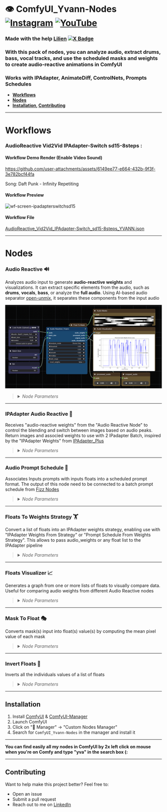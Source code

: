 # 👁️ ComfyUI_Yvann-Nodes  [![Instagram](https://img.shields.io/badge/yvann.mp4-white?style=for-the-badge&logo=instagram&logoColor=E4405F)](https://www.instagram.com/yvann.mp4/) [![YouTube](https://img.shields.io/badge/yvann.mp4-white?style=for-the-badge&logo=youtube&logoColor=FF0000)](https://www.youtube.com/channel/yvann.mp4)

### Made with the help [Lilien](https://github.com/Lilien86) [![X Badge](https://img.shields.io/badge/lilien.rig-white?style=flat&logo=x&logoColor=black)](https://x.com/Lilien_RIG)

### **With this pack of nodes, you can analyze audio, extract drums, bass, vocal tracks, and use the scheduled masks and weights to create audio-reactive animations in ComfyUI**

### **Works with IPAdapter, AnimateDiff, ControlNets, Prompts Schedules**

- **[Workflows](#Workflows)**
- **[Nodes](#Nodes)**
- **[Installation](#Installation), [Contributing](#Contributing)**

--- 

# Workflows

### AudioReactive Vid2Vid IPAdapter-Switch sd15-8steps :

#### Workflow Demo Render (Enable Video Sound)


https://github.com/user-attachments/assets/6149ee77-e664-432b-9f3f-3e782bcf44fa

Song: Daft Punk - Infinity Repetiting

#### **Workflow Preview**
![wf-screen-ipadapterswitchsd15](https://github.com/user-attachments/assets/d76fca16-e111-499c-84f9-c43bbb1015a3)

#### **Workflow File**
[AudioReactive_Vid2Vid_IPAdapter-Switch_sd15-8steps_YVANN.json](./AudioReactive_Workflows/AudioReactive_Vid2Vid_IPAdapter-Switch_sd15-8steps_YVANN.json)

---
# Nodes

### Audio Reactive 🔊

Analyzes audio input to generate **audio-reactive weights** and visualizations. It can extract specific elements from the audio, such as **drums**, **vocals**, **bass**, or analyze the **full audio**. Using AI-based audio separator [open-unmix](https://github.com/sigsep/open-unmix-pytorch), it separates these components from the input audio

![Audio Reactive Yvann](./assets/AudioReactive_node_preview.png)

><details>
>  <summary><i>Node Parameters</i></summary>
>
>  - **batch_size**: The number of audio frames to process
>  - **fps**: Frames per second for processing audio weights, the output of your animation need to have the same fps to be correctly synchronized
>  - **audio**: Input audio file
>  - **analysis_mode**: Selects the audio component to analyze (**Drums Only**, **Full Audio**, **Vocals Only**, **Bass Only**, **Other Audio**). This analysis is performed using AI-based audio separation models (open-unmix)
>  - **threshold**: Filters the audio weights based on sound intensity (only values above the threshold pass through)
>  - **add**: Adds a constant value to all the weights
>  - **smooth**: Smoothing factor to reduce sharp transitions between weights
>  - **multiply**: Multiplication factor to amplify the weights
>  - **add_range**: Expands the range of the weights to control output dynamic range
>  - **invert_weights**: Inverts the audio weights
>
>  **Outputs**:
>  - **audio_weights**: A float list of audio-reactive weights based on the processed audio
>  - **processed_audio**: The separated or processed audio (e.g., drums, vocals) used in the analysis
>  - **original_audio**: The original audio input without modifications
>  - **audio_visualization**: An image displaying a graph of the audio weights over time, representing the variation in intensity across the analyzed frames
>
></details>

---

### IPAdapter Audio Reactive 🎵

Receives "audio-reactive weights" from the "Audio Reactive Node" to control the blending and switch between images based on audio peaks. Return images and associed weights to use with 2 IPadapter Batch, inspired by the "IPAdapter Weights" from [IPAdapter_Plus](https://github.com/cubiq/ComfyUI_IPAdapter_plus)

><details>
>  <summary><i>Node Parameters</i></summary>
>
>  - **audio_weights**: A list of audio-reactive weights used to control image blending
>  - **images**: A batch of images as a tensor, used as sources for transitions (required, type IMAGE)
>  - **timing**: Timing function for blending (choices: custom, linear, ease_in_out, ease_in, ease_out, random; default: linear)
>  - **transition_frames**: The number of frames over which to blend between images (type INT, default: 7, min: 1, step: 1)
>  - **threshold**: The minimum height required for a peak to be considered (type FLOAT, default: 0.5, min: 0.0, max: 1.0, step: 0.01)
>  - **distance**: The minimum number of frames between peaks (type INT, default: 1, min: 1, step: 1)
>  - **prominence**: The relative importance of a peak (type FLOAT, default: 0.1, min: 0.0, max: 1.0, step: 0.01)
>
>  **Outputs**:
>  - **weights**: The calculated blending weights for image transitions
>  - **weights_invert**: The inverse of the calculated blending weights
>  - **image_1**: The starting image for a transition
>  - **image_2**: The ending image for a transition
>  - **prompt_index**: The frame indices at which image transitions occur
>  - **visualization**: An image visualization of audio weights, detected peaks, and image transitions
>
></details>

---

### Audio Prompt Schedule 📝

Associates Inputs prompts with inputs floats into a scheduled prompt format. The output of this node need to be connected to a batch prompt schedule from [Fizz Nodes](https://github.com/FizzleDorf/ComfyUI_FizzNodes)

><details>
>  <summary><i>Node Parameters</i></summary>
>
>  - **prompt_indices**: A list of indices where prompts will change (required, type FLOAT)
>  - **prompts**: A multiline string of prompts to be used at each index (type STRING, default: empty)
>
>  **Outputs**:
>  - **prompt_schedule**: A string representation of the prompt schedule. Each index is associated with a prompt from the provided list
>
></details>

---

### Floats To Weights Strategy 🏋️

Convert a list of floats into an IPAdapter weights strategy, enabling use with "IPAdapter Weights From Strategy" or "Prompt Schedule From Weights Strategy". This allows to pass audio_weights or any float list to the IPAdapter pipeline

><details>
>  <summary><i>Node Parameters</i></summary>
>
>  - **floats**: The list of float values to be converted into a weights strategy
>  - **batch_size**: The number of frames you want to proceed
>
>  **Outputs**:
>  - **WEIGHTS_STRATEGY**: A dictionary containing the weights strategy used by IPAdapter, including the weights and related parameters
>
></details>

---

### Floats Visualizer 📈

Generates a graph from one or more lists of floats to visually compare data. Useful for comparing audio weights from different Audio Reactive nodes

><details>
>  <summary><i>Node Parameters</i></summary>
>
>  - **floats**: The primary list of float values to visualize
>  - **title**: Title of the graph
>  - **x_label**: Label for the x-axis
>  - **y_label**: Label for the y-axis
>  - **floats_optional2**: (Optional) A second list of float values to include in the visualization
>  - **floats_optional3**: (Optional) A third list of float values to include in the visualization
>
>  **Outputs**:
>  - **visual_graph**: An image displaying the graph of the provided float sequences
>
></details>

---

### Mask To Float 🎭

Converts mask(s) input into float(s) value(s) by computing the mean pixel value of each mask

><details>
>  <summary><i>Node Parameters</i></summary>
>
>  - **mask**: The mask input from which to compute the float value (required, type MASK)
>
>  **Outputs**:
>  - **float**: A float representing the average value of the mask. This output is especially useful for analyzing or comparing different mask areas quantitatively
>
></details>

---

### Invert Floats 🔁

Inverts all the individuals values of a list of floats

><details>
>  <summary><i>Node Parameters</i></summary>
>
>  - **floats**: The list of float values to invert
>
>  **Outputs**:
>  - **floats_invert**: The inverted list of float values, where all the individual values have been inversed
>
></details>

---

## Installation
1. Install [ComfyUI](https://github.com/comfyanonymous/ComfyUI) & [ComfyUI-Manager](https://github.com/ltdrdata/ComfyUI-Manager)
2. Launch ComfyUI
3. Click on "🧩 Manager" -> "Custom Nodes Manager"
4. Search for `ComfyUI_Yvann-Nodes` in the manager and install it

---

**You can find easily all my nodes in ComfyUI by 2x left click on mouse when you're on Comfy and type "yva" in the search box (:**

---
## Contributing
Want to help make this project better? Feel free to:
- Open an issue
- Submit a pull request
- Reach out to me on [LinkedIn](https://www.linkedin.com/in/yvann-barbot/)
